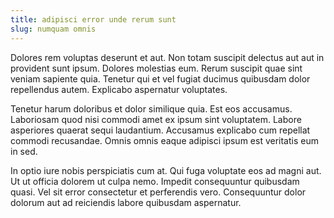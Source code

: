 ```yaml
---
title: adipisci error unde rerum sunt
slug: numquam omnis
---
```


Dolores rem voluptas deserunt et aut. Non totam suscipit delectus aut aut in provident sunt ipsum. Dolores molestias eum. Rerum suscipit quae sint veniam sapiente quia. Tenetur qui et vel fugiat ducimus quibusdam dolor repellendus autem. Explicabo aspernatur voluptates.

Tenetur harum doloribus et dolor similique quia. Est eos accusamus. Laboriosam quod nisi commodi amet ex ipsum sint voluptatem. Labore asperiores quaerat sequi laudantium. Accusamus explicabo cum repellat commodi recusandae. Omnis omnis eaque adipisci ipsum est veritatis eum in sed.

In optio iure nobis perspiciatis cum at. Qui fuga voluptate eos ad magni aut. Ut ut officia dolorem ut culpa nemo. Impedit consequuntur quibusdam quasi. Vel sit error consectetur et perferendis vero. Consequuntur dolor dolorum aut ad reiciendis labore quibusdam aspernatur.
